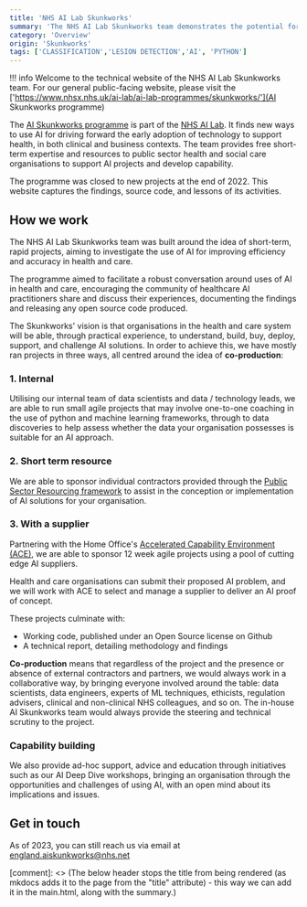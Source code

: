 ```yaml
---
title: 'NHS AI Lab Skunkworks'
summary: 'The NHS AI Lab Skunkworks team demonstrates the potential for AI in health and social care through practical experience'
category: 'Overview'
origin: 'Skunkworks'
tags: ['CLASSIFICATION','LESION DETECTION','AI', 'PYTHON']
---
```


!!! info
    Welcome to the technical website of the NHS AI Lab Skunkworks team. For our general public-facing website, please visit the ['https://www.nhsx.nhs.uk/ai-lab/ai-lab-programmes/skunkworks/'](AI Skunkworks programme)

The [AI Skunkworks programme](https://www.nhsx.nhs.uk/ai-lab/ai-lab-programmes/skunkworks/) is part of the [NHS AI Lab](https://www.nhsx.nhs.uk/ai-lab/). It finds new ways to use AI for driving forward the early adoption of technology to support health, in both clinical and business contexts. The team provides free short-term expertise and resources to public sector health and social care organisations to support AI projects and develop capability.

The programme was closed to new projects at the end of 2022. This website captures the findings, source code, and lessons of its activities.

## How we work

The NHS AI Lab Skunkworks team was built around the idea of short-term, rapid projects, aiming to investigate the use of AI for improving efficiency and accuracy in health and care.

The programme aimed to facilitate a robust conversation around uses of AI in health and care, encouraging the community of healthcare AI practitioners share and discuss their experiences, documenting the findings and releasing any open source code produced.

The Skunkworks' vision is that organisations in the health and care system will be able, through practical experience, to understand, build, buy, deploy, support, and challenge AI solutions. In order to achieve this, we have mostly ran projects in three ways, all centred around the idea of **co-production**:

### 1. Internal

Utilising our internal team of data scientists and data / technology leads, we are able to run small agile projects that may involve one-to-one coaching in the use of python and machine learning frameworks, through to data discoveries to help assess whether the data your organisation possesses is suitable for an AI approach.

### 2. Short term resource

We are able to sponsor individual contractors provided through the [Public Sector Resourcing framework](https://www.publicsectorresourcing.co.uk/) to assist in the conception or implementation of AI solutions for your organisation.

### 3. With a supplier

Partnering with the Home Office's [Accelerated Capability Environment (ACE)](https://www.gov.uk/government/groups/accelerated-capability-environment-ace), we are able to sponsor 12 week agile projects using a pool of cutting edge AI suppliers.

Health and care organisations can submit their proposed AI problem, and we will work with ACE to select and manage a supplier to deliver an AI proof of concept.

These projects culminate with:

* Working code, published under an Open Source license on Github
* A technical report, detailing methodology and findings

**Co-production** means that regardless of the project and the presence or absence of external contractors and partners, we would always work in a collaborative way, by bringing everyone involved around the table: data scientists, data engineers, experts of ML techniques, ethicists, regulation advisers, clinical and non-clinical NHS colleagues, and so on. The in-house AI Skunkworks team would always provide the steering and technical scrutiny to the project.

### Capability building

We also provide ad-hoc support, advice and education through initiatives such as our AI Deep Dive workshops, bringing an organisation through the opportunities and challenges of using AI, with an open mind about its implications and issues.

## Get in touch

As of 2023, you can still reach us via email at [england.aiskunkworks@nhs.net](mailto:england.aiskunkworks@nhs.net)

[comment]: <> (The below header stops the title from being rendered (as mkdocs adds it to the page from the "title" attribute) - this way we can add it in the main.html, along with the summary.)
#
